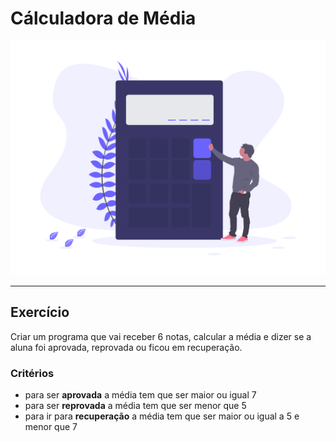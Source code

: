 # Cálculadora de Média
![calculadora de média](./img/calculator.png)

______________________________
## Exercício

Criar um programa que vai receber 6 notas, calcular a média e dizer se a aluna foi aprovada, reprovada ou ficou em recuperação.

### Critérios
* para ser __aprovada__ a média tem que ser maior ou igual 7
* para ser __reprovada__ a média tem que ser menor que 5
* para ir para __recuperação__ a média tem que ser maior ou igual a 5 e menor que 7
